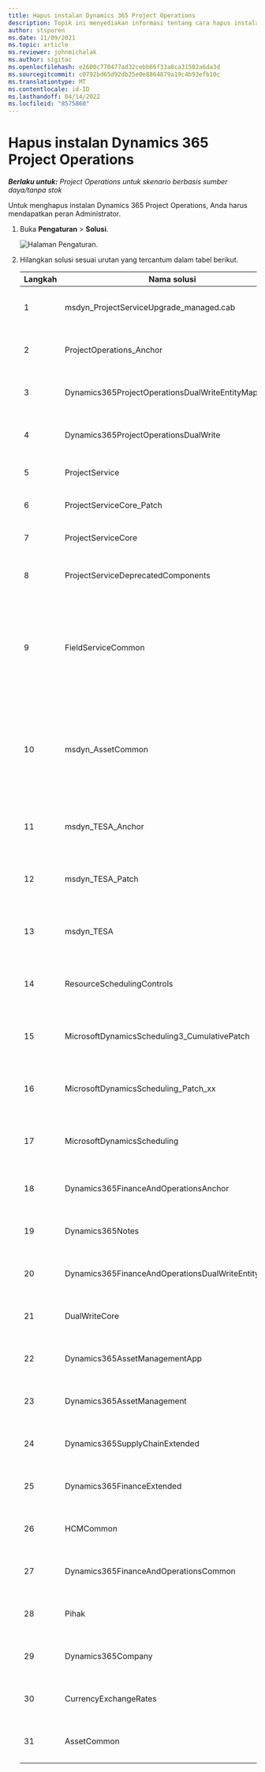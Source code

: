 ```yaml
---
title: Hapus instalan Dynamics 365 Project Operations
description: Topik ini menyediakan informasi tentang cara hapus instalan Dynamics 365 Project Operations.
author: stsporen
ms.date: 11/09/2021
ms.topic: article
ms.reviewer: johnmichalak
ms.author: sigitac
ms.openlocfilehash: e2600c770477ad32cebb66f33a8ca31502a6da3d
ms.sourcegitcommit: c0792bd65d92db25e0e8864879a19c4b93efb10c
ms.translationtype: MT
ms.contentlocale: id-ID
ms.lasthandoff: 04/14/2022
ms.locfileid: "8575860"
---
```

# <a name="uninstall-dynamics-365-project-operations"></a>Hapus instalan Dynamics 365 Project Operations 

_**Berlaku untuk:** Project Operations untuk skenario berbasis sumber daya/tanpa stok_

Untuk menghapus instalan Dynamics 365 Project Operations, Anda harus mendapatkan peran Administrator.

1. Buka **Pengaturan** > **Solusi**.

    ![Halaman Pengaturan.](./media/uninstall-proj-ops-solutions.png)
  
2. Hilangkan solusi sesuai urutan yang tercantum dalam tabel berikut. 

    | Langkah | Nama solusi                                    | Catatan                                                                                         |
    |------|----------------------------------------------------|----------------------------------------------------------------------------------------------|
    | 1 | msdyn_ProjectServiceUpgrade_managed.cab            | Jika tidak ditemukan, abaikan solusi ini.                                                            |
    | 2 | ProjectOperations_Anchor                           | Jika tidak ditemukan, abaikan solusi ini.                                                            |
    | 3 | Dynamics365ProjectOperationsDualWriteEntityMaps    | Jika tidak ditemukan, abaikan solusi ini.                                                            |
    | 4 | Dynamics365ProjectOperationsDualWrite              | Jika tidak ditemukan, abaikan solusi ini.                                                            |
    | 5 | ProjectService                                     | Tidak ada Catatan tambahan.                                                                         |
    | 6 | ProjectServiceCore_Patch                           | Tidak ada Catatan tambahan.                                                                         |
    | 7 | ProjectServiceCore                                 | Tidak ada Catatan tambahan.                                                                         |
    | 8 | ProjectServiceDeprecatedComponents                 | Jika tidak ditemukan, abaikan solusi ini.                                                            |
    | 9 | FieldServiceCommon                                 | Diperlukan untuk dual-write dengan Dynamics 365 Finance atau Dynamics 365 Supply Chain Management.   |
    | 10 | msdyn_AssetCommon                                  | Diperlukan untuk dual-write dengan Dynamics 365 Finance atau Dynamics 365 Supply Chain Management.   |
    | 11 | msdyn_TESA_Anchor                                  | Diperlukan untuk Dynamics 365 Field Service.                                                     |
    | 12 | msdyn_TESA_Patch                                   | Diperlukan untuk Dynamics 365 Field Service.                                                     |
    | 13 | msdyn_TESA                                         | Diperlukan untuk Dynamics 365 Field Service.                                                     |
    | 14 | ResourceSchedulingControls                         | Diperlukan untuk Dynamics 365 Field Service.                                                     |
    | 15 | MicrosoftDynamicsScheduling3_CumulativePatch       | Diperlukan untuk Dynamics 365 Field Service.                                                     |
    | 16 | MicrosoftDynamicsScheduling_Patch_xx               | Diperlukan untuk Dynamics 365 Field Service.                                                     |
    | 17 | MicrosoftDynamicsScheduling                        | Diperlukan untuk Dynamics 365 Field Service.                                                     |
    | 18 | Dynamics365FinanceAndOperationsAnchor              | Jika tidak ditemukan, abaikan solusi ini.                                                            |
    | 19 | Dynamics365Notes                                   | Jika tidak ditemukan, abaikan solusi ini.                                                            |
    | 20 | Dynamics365FinanceAndOperationsDualWriteEntityMaps | Jika tidak ditemukan, abaikan solusi ini.                                                            |
    | 21 | DualWriteCore                                      | Jika tidak ditemukan, abaikan solusi ini.                                                            |
    | 22 | Dynamics365AssetManagementApp                      | Jika tidak ditemukan, abaikan solusi ini.                                                            |
    | 23 | Dynamics365AssetManagement                         | Jika tidak ditemukan, abaikan solusi ini.                                                            |
    | 24 | Dynamics365SupplyChainExtended                     | Jika tidak ditemukan, abaikan solusi ini.                                                            |
    | 25 | Dynamics365FinanceExtended                         | Jika tidak ditemukan, abaikan solusi ini.                                                            |
    | 26 | HCMCommon                                          | Jika tidak ditemukan, abaikan solusi ini.                                                            |
    | 27 | Dynamics365FinanceAndOperationsCommon              | Jika tidak ditemukan, abaikan solusi ini.                                                            |
    | 28 | Pihak                                              | Jika tidak ditemukan, abaikan solusi ini.                                                            |
    | 29 | Dynamics365Company                                 | Jika tidak ditemukan, abaikan solusi ini.                                                            |
    | 30 | CurrencyExchangeRates                              | Jika tidak ditemukan, abaikan solusi ini.                                                            |
    | 31 | AssetCommon                                        | Jika tidak ditemukan, abaikan solusi ini.                                                            |
